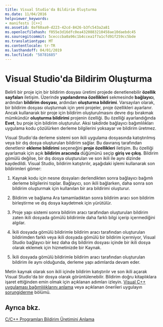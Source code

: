 ```yaml
---
title: Visual Studio'da Bildirim Oluşturma
ms.date: 11/04/2016
helpviewer_keywords:
- manifests [C++]
ms.assetid: 0af60aa9-d223-42cd-8426-b3fc543a2a81
ms.openlocfilehash: f055e3d16dfc0ea4320883210458ae10daebdc45
ms.sourcegitcommit: 5cecccba0a96c1b4ccea1f7a1cfd91f259cc5bde
ms.translationtype: MT
ms.contentlocale: tr-TR
ms.lasthandoff: 04/01/2019
ms.locfileid: "58781685"
---
```

# <a name="manifest-generation-in-visual-studio"></a>Visual Studio'da Bildirim Oluşturma

Belirli bir proje için bir bildirim dosyası üretimi projede denetlenebilir **özellik sayfaları** iletişim. Üzerinde **yapılandırma özellikleri** sekmesinde **bağlayıcı**, ardından **bildirim dosyası**, ardından **oluşturma bildirimi**. Varsayılan olarak, bir bildirim dosyası oluşturmak için yeni projeler, proje özellikleri ayarlanır. Ancak kullanarak bir proje için bildirim oluşturulmasını devre dışı bırakmak mümkündür **oluşturma bildirimi** projenin özelliği. Bu özelliği ayarlandığında **Evet**, bu proje için bildirim oluşturulur. Aksi takdirde bağlayıcı bağımlılıkları uygulama kodu çözülürken derleme bilgilerini yoksayar ve bildirim üretmez.

Visual Studio'da derleme sistemi son ikili uygulama dosyasında katıştırılmış veya bir dış dosya oluşturulan bildirim sağlar. Bu davranış tarafından denetlenir **ekleme bildirimi** seçeneğini **proje özellikleri** iletişim. Bu özelliği ayarlamak için açık **bildirim aracında** düğümünü seçip **giriş ve çıkış**. Bildirim gömülü değilse, bir dış dosya oluşturulan ve son ikili ile aynı dizinde kaydedildi. Visual Studio, bildirim katıştırılır, aşağıdaki işlemi kullanarak son bildirimleri gömer:

1. Kaynak kodu için nesne dosyaları derlendikten sonra bağlayıcı bağımlı derleme bilgilerini toplar. Bağlayıcı, son ikili bağlarken, daha sonra son bildirim oluşturmak için kullanılan bir ara bildirimi oluşturur.

1. Bildirim ve bağlama Ara tamamladıktan sonra bildirim aracı son bildirim birleştirme ve dış dosya kaydetmek için yürütülür.

1. Proje yapı sistemi sonra bildirim aracı tarafından oluşturulan bildirim zaten ikili dosyada gömülü bildirimle daha farklı bilgi içerip içermediğini algılar.

1. İkili dosyada gömülü bildirimle bildirim aracı tarafından oluşturulan bildirimden farklı veya ikili dosyada gömülü bir bildirim içermiyor, Visual Studio bağlayıcı bir kez daha dış bildirim dosyası içinde bir ikili dosya olarak eklemek için hizmetinizde bir Kaynak.

1. İkili dosyada gömülü bildirimle bildirim aracı tarafından oluşturulan bildirim ile aynı olduğunda, derleme yapı adımlarda devam eder.

Metin kaynak olarak son ikili içinde bildirim katıştırılır ve son ikili açarak Visual Studio'da bir dosya olarak görüntülenebilir. Bildirim doğru kitaplıklara işaret ettiğinden emin olmak için açıklanan adımları izleyin. [Visual C++ uygulaması bağımlılıklarını anlama](../windows/understanding-the-dependencies-of-a-visual-cpp-application.md) veya açıklanan önerileri uygulayın [sorungiderme](troubleshooting-c-cpp-isolated-applications-and-side-by-side-assemblies.md) bölümü.

## <a name="see-also"></a>Ayrıca bkz.

[C/C++ Programları Bildirim Üretimini Anlama](understanding-manifest-generation-for-c-cpp-programs.md)
